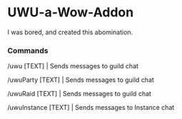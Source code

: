 # UWU-a-Wow-Addon

I was bored, and created this abomination.

### Commands

/uwu [TEXT] | Sends messages to guild chat
  
/uwuParty [TEXT] | Sends messages to guild chat
  
/uwuRaid [TEXT] | Sends messages to guild chat
  
/uwuInstance [TEXT] | Sends messages to Instance chat
